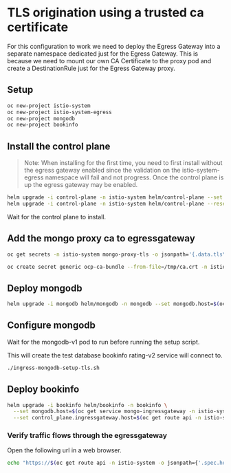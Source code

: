 # TLS origination using a trusted ca certificate

For this configuration to work we need to deploy the Egress Gateway into a separate namespace dedicated just for the Egress Gateway. This is because we need to mount our own CA Certificate to the proxy pod and create a DestinationRule just for the Egress Gateway proxy.

## Setup

```sh
oc new-project istio-system
oc new-project istio-system-egress
oc new-project mongodb
oc new-project bookinfo
```

## Install the control plane

> Note: When installing for the first time, you need to first install without the egress gateway enabled since the validation on the istio-system-egress namespace will fail and not progress. Once the control plane is up the egress gateway may be enabled.

```sh
helm upgrade -i control-plane -n istio-system helm/control-plane --set gateways.egress.enabled=false
helm upgrade -i control-plane -n istio-system helm/control-plane --reset-values
```

Wait for the control plane to install.

## Add the mongo proxy ca to egressgateway

```sh
oc get secrets -n istio-system mongo-proxy-tls -o jsonpath='{.data.tls\.crt}' | base64 -d > /tmp/ca.crt

oc create secret generic ocp-ca-bundle --from-file=/tmp/ca.crt -n istio-system-egress
```

## Deploy mongodb

```sh
helm upgrade -i mongodb helm/mongodb -n mongodb --set mongodb.host=$(oc get service mongo-ingressgateway -n istio-system -o jsonpath={.status.loadBalancer.ingress[0].hostname})
```

## Configure mongodb

Wait for the mongodb-v1 pod to run before running the setup script.

This will create the test database bookinfo rating-v2 service will connect to.

```sh
./ingress-mongodb-setup-tls.sh
```

## Deploy bookinfo

```sh
helm upgrade -i bookinfo helm/bookinfo -n bookinfo \
  --set mongodb.host=$(oc get service mongo-ingressgateway -n istio-system -o jsonpath={.status.loadBalancer.ingress[0].hostname}) \
  --set control_plane.ingressgateway.host=$(oc get route api -n istio-system -o jsonpath={'.spec.host'})
```

### Verify traffic flows through the egressgateway

Open the following url in a web browser.

```sh
echo "https://$(oc get route api -n istio-system -o jsonpath={'.spec.host'})/productpage"
```
